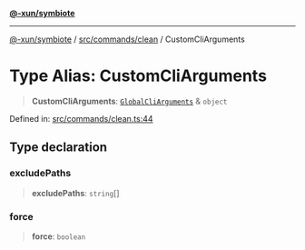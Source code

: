 [**@-xun/symbiote**](../../../../README.md)

***

[@-xun/symbiote](../../../../README.md) / [src/commands/clean](../README.md) / CustomCliArguments

# Type Alias: CustomCliArguments

> **CustomCliArguments**: [`GlobalCliArguments`](../../../configure/type-aliases/GlobalCliArguments.md) & `object`

Defined in: [src/commands/clean.ts:44](https://github.com/Xunnamius/symbiote/blob/c3eb624b24481297d928007f103c9d2138e49cb7/src/commands/clean.ts#L44)

## Type declaration

### excludePaths

> **excludePaths**: `string`[]

### force

> **force**: `boolean`
